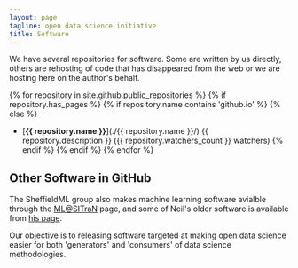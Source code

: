 ```yaml
---
layout: page
tagline: open data science initiative
title: Software
---
```


We have several repositories for software. Some are written by us directly, others are rehosting of code that has disappeared from the web or we are hosting here on the author's behalf.

{% for repository in site.github.public_repositories %}
{% if repository.has_pages %}
{% if repository.name contains 'github.io' %}
{% else %}
* [**{{ repository.name }}**](./{{ repository.name }}/) {{ repository.description }} ({{ repository.watchers_count }} watchers)
{% endif %}
{% endif %}
{% endfor %}

## Other Software in GitHub

The SheffieldML group also makes machine learning software avialble through the [ML@SITraN](http://sheffieldml.github.io/software.html) page, and some of Neil's older software is available from [his page](http://inverseprobability.com/software.html).

Our objective is to releasing software targeted at making open data science easier for both 'generators' and 'consumers' of data science methodologies.

